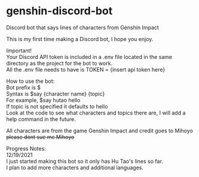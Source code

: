 # genshin-discord-bot
Discord bot that says lines of characters from Genshin Impact  
  
This is my first time making a Discord bot, I hope you enjoy.  
  
Important!  
Your Discord API token is included in a .env file located in the same directory as the project for the bot to work.  
All the .env file needs to have is TOKEN = {insert api token here}  
  
How to use the bot:  
Bot prefix is $  
Syntax is $say {character name} {topic}  
For example, $say hutao hello  
If topic is not specified it defaults to hello  
Look at the code to see what characters and topics there are, I will add a help command in the future.  
  
All characters are from the game Genshin Impact and credit goes to Mihoyo  
~~please dont sue me Mihoyo~~  
  
Progress Notes:  
12/19/2021  
I just started making this bot so it only has Hu Tao's lines so far.  
I plan to add more characters and additional languages.  
  
